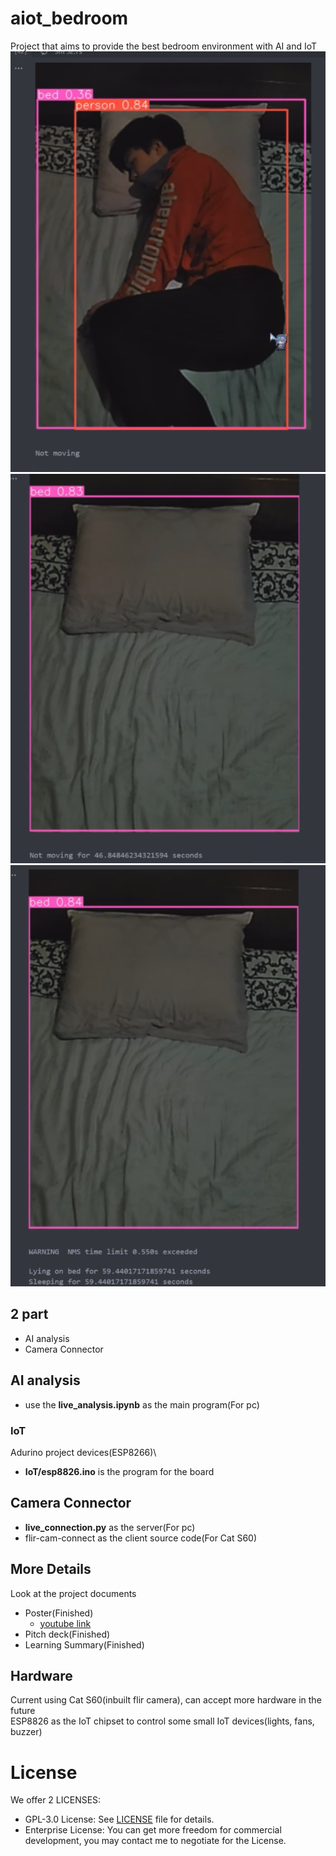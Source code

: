 # aiot_bedroom
Project that aims to provide the best bedroom environment with AI and IoT
![](img/not_moving.png)
![](img/not_moving_end.png)
![](img/sleeping_and_lyingbed_end.png)
## 2 part 
- AI analysis
- Camera Connector
## AI analysis
- use the **live_analysis.ipynb** as the main program(For pc)
### IoT
Adurino project devices(ESP8266)\
- **IoT/esp8826.ino** is the program for the board
## Camera Connector
- **live_connection.py** as the server(For pc)
- flir-cam-connect as the client source code(For Cat S60)

## More Details
Look at the project documents
- Poster(Finished)
    - [youtube link](https://youtu.be/l8e21IzSXhs)
- Pitch deck(Finished)
- Learning Summary(Finished)

## Hardware
Current using Cat S60(inbuilt flir camera), can accept more hardware in the future\
ESP8826 as the IoT chipset to control some small IoT devices(lights, fans, buzzer)

# License
We offer 2 LICENSES:
- GPL-3.0 License: See [LICENSE](./LICENSE) file for details.
- Enterprise License: You can get more freedom for commercial development, you may contact me to negotiate for the License.
